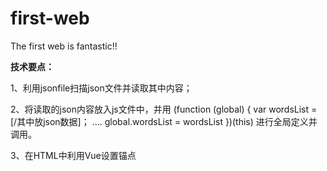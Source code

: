 # first-web
The first web is fantastic!!

**技术要点：**

1、利用jsonfile扫描json文件并读取其中内容；

2、将读取的json内容放入js文件中，并用
(function (global) {
  var wordsList = [/其中放json数据]；
  ....
  global.wordsList = wordsList
})(this)
进行全局定义并调用。

3、在HTML中利用Vue设置锚点

<script>
  // vue官网： https://cn.vuejs.org/v2/guide/
  // 初始化Vue

  new Vue({
    el: '#app',   // #app 和html中div#id的 app 对应
    data: {
      wordsList: wordsList // 变量wordsList可以在html使用
    }
  });
  
  
  4、将HTML文件push到GitHub上，便可以形成一个http开头的网页。（这是利用了GitHub的服务器，速度较慢）
